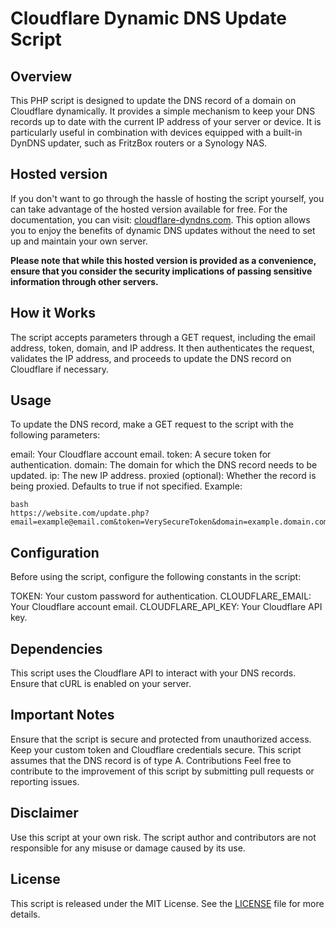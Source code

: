 # Cloudflare Dynamic DNS Update Script
## Overview
This PHP script is designed to update the DNS record of a domain on Cloudflare dynamically. It provides a simple mechanism to keep your DNS records up to date with the current IP address of your server or device. It is particularly useful in combination with devices equipped with a built-in DynDNS updater, such as FritzBox routers or a Synology NAS.

## Hosted version
If you don't want to go through the hassle of hosting the script yourself, you can take advantage of the hosted version available for free. For the documentation, you can visit: [cloudflare-dyndns.com](https://cloudflare-dyndns.com/documentation).  This option allows you to enjoy the benefits of dynamic DNS updates without the need to set up and maintain your own server.

**Please note that while this hosted version is provided as a convenience, ensure that you consider the security implications of passing sensitive information through other servers.**

## How it Works
The script accepts parameters through a GET request, including the email address, token, domain, and IP address. It then authenticates the request, validates the IP address, and proceeds to update the DNS record on Cloudflare if necessary.

## Usage
To update the DNS record, make a GET request to the script with the following parameters:

email: Your Cloudflare account email.
token: A secure token for authentication.
domain: The domain for which the DNS record needs to be updated.
ip: The new IP address.
proxied (optional): Whether the record is being proxied. Defaults to true if not specified.
Example:

```
bash
https://website.com/update.php?email=example@email.com&token=VerySecureToken&domain=example.domain.com&ip=127.0.0.1
```

## Configuration
Before using the script, configure the following constants in the script:

TOKEN: Your custom password for authentication.
CLOUDFLARE_EMAIL: Your Cloudflare account email.
CLOUDFLARE_API_KEY: Your Cloudflare API key.

## Dependencies
This script uses the Cloudflare API to interact with your DNS records. Ensure that cURL is enabled on your server.

## Important Notes
Ensure that the script is secure and protected from unauthorized access.
Keep your custom token and Cloudflare credentials secure.
This script assumes that the DNS record is of type A.
Contributions
Feel free to contribute to the improvement of this script by submitting pull requests or reporting issues.

## Disclaimer
Use this script at your own risk. The script author and contributors are not responsible for any misuse or damage caused by its use.

## License
This script is released under the MIT License. See the [LICENSE](https://github.com/Daniel-H123/Cloudflare-DDNS.php/tree/master?tab=MIT-1-ov-file) file for more details.
